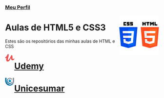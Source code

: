 ### [Meu Perfil](http://phstefen.github.io/)

<img align="right" src="img/htmlcss.png" width="130">

# Aulas de HTML5 e CSS3
Estes são os repositórios das minhas aulas de HTML e CSS


<img align="left" src="img/udemy.png" width="30">

# [Udemy](https://github.com/phStefen/aulas-html-css/tree/master/udemy/)


<img align="left" src="img/unicesumar.png" width="30">

# [Unicesumar](https://github.com/phStefen/aulas-html-css/tree/master/udemy/)